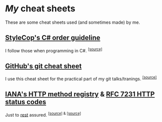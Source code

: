 # *My* cheat sheets

These are some cheat sheets used (and sometimes made) by me.

## [StyleCop's C# order guideline](csharp/stylecop-csharp-order-guideline.pdf?raw=true)

I follow those when programming in C#. <sup>[[source]](http://stylecop.com/docs/SA1201.html)</sup>

## [GitHub's git cheat sheet](git/github-git-cheat-sheet.pdf)

I use this cheat sheet for the practical part of my git talks/tranings. <sup>[[source]](https://help.github.com/articles/git-cheatsheet)</sup>

## [IANA's HTTP method registry](http/iana-http-method-registry.pdf?raw=true) & [RFC 7231 HTTP status codes](http/rfc7231-http-status-codes.pdf?raw=true)

Just to [rest](http://en.wikipedia.org/wiki/Representational_state_transfer) assured. <sup>[[source]](http://www.iana.org/assignments/http-methods/http-methods.xhtml) & [[source]](http://tools.ietf.org/html/rfc7231)</sup>
